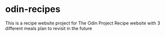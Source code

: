 # odin-recipes
This is a recipe website project for The Odin Project
Recipe website with 3 different meals plan to revisit in the future
